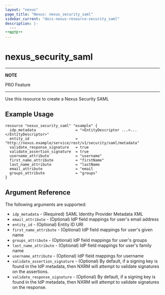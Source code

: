 ```yaml
---
layout: "nexus"
page_title: "Nexus: nexus_security_saml"
sidebar_current: "docs-nexus-resource-security_saml"
description: |-
  ---
**NOTE**
---
```


# nexus_security_saml

---
**NOTE**

PRO Feature

---

Use this resource to create a Nexus Security SAML

## Example Usage

```hcl
resource "nexus_security_saml" "example" {
  idp_metadata                  = "<EntityDescriptor ...>...</EntityDescriptor>"
  entity_id                     = "http://nexus.example/service/rest/v1/security/saml/metadata"
  validate_response_signature   = true
  validate_assertion_signature  = true
  username_attribute            = "username"
  first_name_attribute          = "firstName"
  last_name_attribute           = "lastName
  email_attribute               = "email
  groups_attribute              = "groups"
}
```

## Argument Reference

The following arguments are supported:

* `idp_metadata` - (Required) SAML Identity Provider Metadata XML
* `email_attribute` - (Optional) IdP field mappings for user's email address
* `entity_id` - (Optional) Entity ID URI
* `first_name_attribute` - (Optional) IdP field mappings for user's given name
* `groups_attribute` - (Optional) IdP field mappings for user's groups
* `last_name_attribute` - (Optional) IdP field mappings for user's family name
* `username_attribute` - (Optional) IdP field mappings for username
* `validate_assertion_signature` - (Optional) By default, if a signing key is found in the IdP metadata, then NXRM will attempt to validate signatures on the assertions.
* `validate_response_signature` - (Optional) By default, if a signing key is found in the IdP metadata, then NXRM will attempt to validate signatures on the response.


